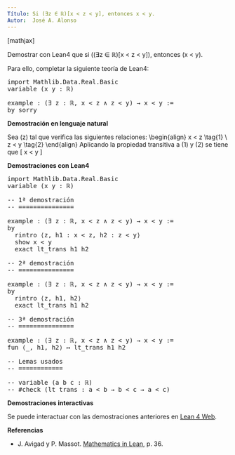 ```yaml
---
Título: Si (∃z ∈ ℝ)[x < z < y], entonces x < y.
Autor:  José A. Alonso
---
```


[mathjax]

Demostrar con Lean4 que si \((∃z ∈ ℝ)[x < z < y]\), entonces \(x < y\).

Para ello, completar la siguiente teoría de Lean4:

<pre lang="lean">
import Mathlib.Data.Real.Basic
variable (x y : ℝ)

example : (∃ z : ℝ, x < z ∧ z < y) → x < y :=
by sorry
</pre>
<!--more-->

<b>Demostración en lenguaje natural</b>

Sea \(z\) tal que verifica las siguientes relaciones:
\begin{align}
   x < z \tag{1} \\
   z < y \tag{2}
\end{align}
Aplicando la propiedad transitiva a (1) y (2) se tiene que
\[ x < y \]

<b>Demostraciones con Lean4</b>

<pre lang="lean">
import Mathlib.Data.Real.Basic
variable (x y : ℝ)

-- 1ª demostración
-- ===============

example : (∃ z : ℝ, x < z ∧ z < y) → x < y :=
by
  rintro ⟨z, h1 : x < z, h2 : z < y⟩
  show x < y
  exact lt_trans h1 h2

-- 2ª demostración
-- ===============

example : (∃ z : ℝ, x < z ∧ z < y) → x < y :=
by
  rintro ⟨z, h1, h2⟩
  exact lt_trans h1 h2

-- 3ª demostración
-- ===============

example : (∃ z : ℝ, x < z ∧ z < y) → x < y :=
fun ⟨_, h1, h2⟩ ↦ lt_trans h1 h2

-- Lemas usados
-- ============

-- variable (a b c : ℝ)
-- #check (lt_trans : a < b → b < c → a < c)
</pre>

<b>Demostraciones interactivas</b>

Se puede interactuar con las demostraciones anteriores en <a href="https://live.lean-lang.org/#url=https://raw.githubusercontent.com/jaalonso/Calculemus2/main/src/Menor_por_intermedio.lean" rel="noopener noreferrer" target="_blank">Lean 4 Web</a>.

<b>Referencias</b>

<ul>
<li> J. Avigad y P. Massot. <a href="https://bit.ly/3U4UjBk">Mathematics in Lean</a>, p. 36.</li>
</ul>
